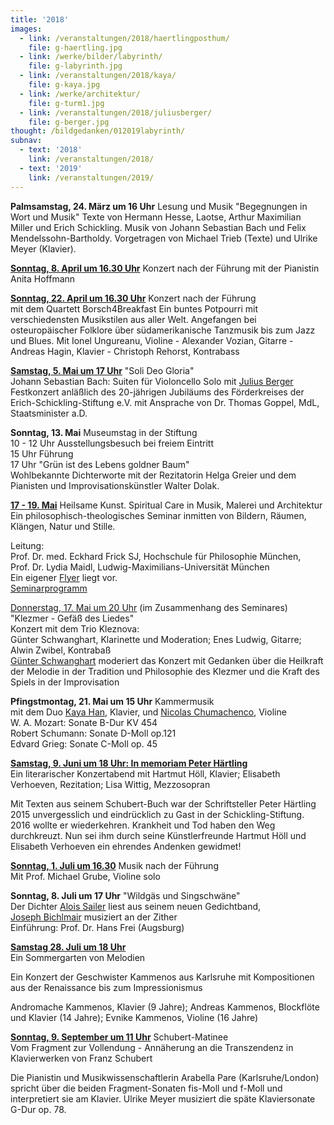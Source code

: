 ```yaml
---
title: '2018'
images:
  - link: /veranstaltungen/2018/haertlingposthum/
    file: g-haertling.jpg
  - link: /werke/bilder/labyrinth/
    file: g-labyrinth.jpg
  - link: /veranstaltungen/2018/kaya/
    file: g-kaya.jpg
  - link: /werke/architektur/
    file: g-turm1.jpg
  - link: /veranstaltungen/2018/juliusberger/
    file: g-berger.jpg
thought: /bildgedanken/012019labyrinth/
subnav:
  - text: '2018'
    link: /veranstaltungen/2018/
  - text: '2019'
    link: /veranstaltungen/2019/
---
```


**Palmsamstag, 24. März um 16 Uhr** Lesung und Musik
"Begegnungen in Wort und Musik"
Texte von Hermann Hesse, Laotse, Arthur Maximilian Miller und Erich Schickling.
Musik von Johann Sebastian Bach und Felix Mendelssohn-Bartholdy.
Vorgetragen von Michael Trieb (Texte) und Ulrike Meyer (Klavier).

[**Sonntag, 8. April um 16.30 Uhr**](/veranstaltungen/2018/anita/) Konzert nach der Führung 
mit der Pianistin Anita Hoffmann

[**Sonntag, 22. April um 16.30 Uhr**](/veranstaltungen/2018/borsch/)
Konzert nach der Führung  
mit dem Quartett Borsch4Breakfast
Ein buntes Potpourri mit verschiedensten Musikstilen aus aller Welt. Angefangen bei osteuropäischer Folklore über südamerikanische Tanzmusik bis zum Jazz und Blues.
Mit Ionel Ungureanu, Violine - Alexander Vozian, Gitarre - Andreas Hagin, Klavier - Christoph Rehorst, Kontrabass

[**Samstag, 5. Mai um 17 Uhr**](/veranstaltungen/2018/juliusberger/) 	"Soli Deo Gloria"  
Johann Sebastian Bach: Suiten für Violoncello Solo mit [Julius Berger](http://juliusberger.de/)  
Festkonzert anläßlich des 20-jährigen Jubiläums des Förderkreises der Erich-Schickling-Stiftung e.V. mit Ansprache von Dr. Thomas Goppel, MdL, Staatsminister a.D.

**Sonntag, 13. Mai** Museumstag in der Stiftung  
10 - 12 Uhr Ausstellungsbesuch bei freiem Eintritt  
15 Uhr Führung  
17 Uhr "Grün ist des Lebens goldner Baum"  
Wohlbekannte Dichterworte mit der Rezitatorin Helga Greier und dem Pianisten und Improvisationskünstler Walter Dolak. 

[**17 - 19. Mai**](/veranstaltungen/2018/pfingstseminar/)  Heilsame Kunst. Spiritual Care in Musik, Malerei und Architektur  
Ein philosophisch-theologisches Seminar inmitten von Bildern, Räumen, Klängen, Natur und Stille.

Leitung:	  
Prof. Dr. med. Eckhard Frick SJ, Hochschule für Philosophie München,  
Prof. Dr. Lydia Maidl, Ludwig-Maximilians-Universität München  
Ein eigener [Flyer](/veranstaltungen/2018/pfingstseminar/) liegt vor.  
[Seminarprogramm](/veranstaltungen/2018/seminarprogramm/)

[Donnerstag, 17. Mai um 20 Uhr](/veranstaltungen/2018/kleznova/) (im Zusammenhang des Seminares)  
"Klezmer - Gefäß des Liedes"  
Konzert mit dem Trio Kleznova:  
Günter Schwanghart, Klarinette und Moderation; Enes Ludwig, Gitarre; Alwin Zwibel, Kontrabaß  
[Günter Schwanghart](http://www.schwanghart.de/) moderiert das Konzert mit Gedanken über die Heilkraft der Melodie in der Tradition und Philosophie des Klezmer und die Kraft des Spiels in der Improvisation

**Pfingstmontag, 21. Mai um 15 Uhr**
Kammermusik  
mit dem Duo [Kaya Han](/veranstaltungen/2018/kaya/), Klavier, und [Nicolas Chumachenco](/veranstaltungen/2018/chumachenco/), Violine  
W. A. Mozart: Sonate B-Dur KV 454  
Robert Schumann: Sonate D-Moll op.121  
Edvard Grieg: Sonate C-Moll op. 45

[**Samstag, 9. Juni um 18 Uhr:  In memoriam Peter Härtling**](/veranstaltungen/2018/haertlingposthum/)  
Ein literarischer Konzertabend mit Hartmut Höll, Klavier; Elisabeth Verhoeven, Rezitation; Lisa Wittig, Mezzosopran 

Mit Texten aus seinem Schubert-Buch war der Schriftsteller Peter Härtling 2015 unvergesslich und eindrücklich zu Gast in der Schickling-Stiftung. 2016 wollte er wiederkehren. Krankheit und Tod haben den Weg durchkreuzt. Nun sei ihm durch seine Künstlerfreunde Hartmut Höll und Elisabeth Verhoeven ein ehrendes Andenken gewidmet!

[**Sonntag, 1. Juli um 16.30**](/veranstaltungen/2018/grube/) Musik nach der Führung  
Mit Prof. Michael Grube, Violine solo

**Sonntag, 8. Juli um 17 Uhr**
"Wildgäs und Singschwäne"  
Der Dichter [Alois Sailer](/veranstaltungen/2018/alois/) liest aus seinem neuen Gedichtband,  
[Joseph Bichlmair](/veranstaltungen/2018/bichlmair/) musiziert an der Zither  
Einführung: Prof. Dr. Hans Frei (Augsburg)

[**Samstag 28. Juli um 18 Uhr**](/veranstaltungen/2018/kammenos/)  
Ein Sommergarten von Melodien 

Ein Konzert der Geschwister Kammenos aus Karlsruhe
mit Kompositionen aus der Renaissance bis zum Impressionismus

Andromache Kammenos, Klavier (9 Jahre); Andreas Kammenos, Blockflöte und Klavier (14 Jahre); Evnike Kammenos, Violine (16 Jahre)

[**Sonntag, 9. September um 11 Uhr**](/veranstaltungen/2018/schubert/) Schubert-Matinee  
Vom Fragment zur Vollendung - Annäherung an die Transzendenz in Klavierwerken von Franz Schubert

Die Pianistin und Musikwissenschaftlerin Arabella Pare (Karlsruhe/London) spricht über die beiden Fragment-Sonaten fis-Moll und f-Moll und interpretiert sie am Klavier. 
Ulrike Meyer musiziert die späte Klaviersonate G-Dur op. 78.
